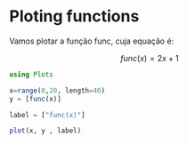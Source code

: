 # Ploting functions

Vamos plotar a função func, cuja equação é:

```math
func(x) = 2 x + 1
```

```julia
using Plots

x=range(0,20, length=40)
y = [func(x)]

label = ["func(x)"]

plot(x, y , label)
```